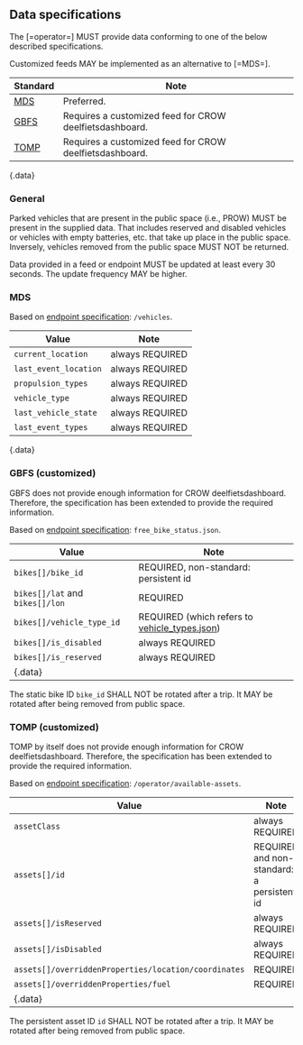## Data specifications

The [=operator=] MUST provide data conforming to one of the below described specifications.

Customized feeds MAY be implemented as an alternative to [=MDS=].

| Standard                 | Note                                                    |
| ------------------------ | ------------------------------------------------------- |
| [MDS](#mds)              | Preferred.                                              |
| [GBFS](#gbfs-customized) | Requires a customized feed for CROW deelfietsdashboard. |
| [TOMP](#tomp-customized) | Requires a customized feed for CROW deelfietsdashboard. |

{.data}

### General

Parked vehicles that are present in the public space (i.e., PROW) MUST be present in the supplied data.
That includes reserved and disabled vehicles or vehicles with empty batteries, etc. that take up place in the public space.
Inversely, vehicles removed from the public space MUST NOT be returned.

Data provided in a feed or endpoint MUST be updated at least every 30 seconds.
The update frequency MAY be higher.

### MDS

Based on [endpoint specification][1]: `/vehicles`.

| Value                 | Note            |
| --------------------- | --------------- |
| `current_location`    | always REQUIRED |
| `last_event_location` | always REQUIRED |
| `propulsion_types`    | always REQUIRED |
| `vehicle_type`        | always REQUIRED |
| `last_vehicle_state`  | always REQUIRED |
| `last_event_types`    | always REQUIRED |

{.data}

[1]: https://github.com/openmobilityfoundation/mobility-data-specification/blob/main/provider/README.md#vehicles

### GBFS (customized)

<div class="note">
GBFS does not provide enough information for CROW deelfietsdashboard. 
Therefore, the specification has been extended to provide the required information.
</div>

Based on [endpoint specification][2]: `free_bike_status.json`.

| Value                           | Note                                                           |
| ------------------------------- | -------------------------------------------------------------- |
| `bikes[]/bike_id`               | REQUIRED, non-standard: persistent id                          |
| `bikes[]/lat` and `bikes[]/lon` | REQUIRED                                                       |
| `bikes[]/vehicle_type_id`       | REQUIRED (which refers to [vehicle_types.json][vehicle_types]) |
| `bikes[]/is_disabled`           | always REQUIRED                                                |
| `bikes[]/is_reserved`           | always REQUIRED                                                |
| {.data}                         |

The static bike ID `bike_id` SHALL NOT be rotated after a trip.
It MAY be rotated after being removed from public space.

[2]: https://github.com/NABSA/gbfs/blob/master/gbfs.md#free_bike_statusjson
[vehicle_types]: https://github.com/NABSA/gbfs/blob/master/gbfs.md#vehicle_typesjson-added-in-v21

### TOMP (customized)

<div class="note">
TOMP by itself does not provide enough information for CROW deelfietsdashboard. 
Therefore, the specification has been extended to provide the required information.
</div>

Based on [endpoint specification][3]: `/operator/available-assets`.

| Value                                                | Note                                       |
| ---------------------------------------------------- | ------------------------------------------ |
| `assetClass`                                         | always REQUIRED                            |
| `assets[]/id`                                        | REQUIRED and non-standard: a persistent id |
| `assets[]/isReserved`                                | always REQUIRED                            |
| `assets[]/isDisabled`                                | always REQUIRED                            |
| `assets[]/overriddenProperties/location/coordinates` | REQUIRED                                   |
| `assets[]/overriddenProperties/fuel`                 | REQUIRED                                   |
| {.data}                                              |

The persistent asset ID `id` SHALL NOT be rotated after a trip.
It MAY be rotated after being removed from public space.

[3]: https://app.swaggerhub.com/apis-docs/TOMP-API-WG/transport-operator_maas_provider_api/1.1.0#/operator%20information/get_operator_available_assets
[4]: https://github.com/openmobilityfoundation/mobility-data-specification/blob/main/general-information.md#vehicle-states

